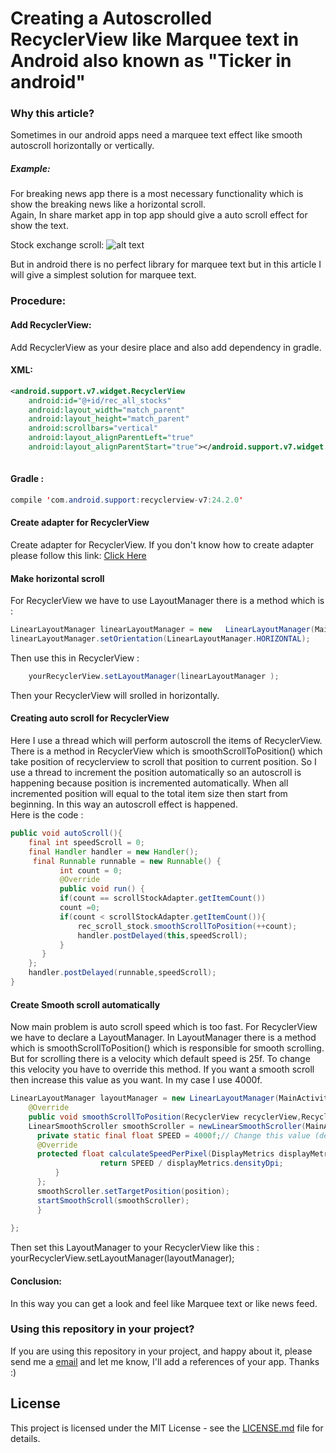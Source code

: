 # Creating a Autoscrolled RecyclerView like Marquee text in Android also known as "Ticker in android"
 
### Why this article? 
Sometimes in our android apps need a marquee text effect like smooth autoscroll horizontally or vertically. 
##### Example:
For breaking news app there is a most necessary functionality which is show the breaking news like a horizontal scroll.  
Again, In share market app in top app should give a auto scroll effect for show the text. 

Stock exchange scroll: 
![alt text](https://github.com/aliahmedbd/Ticker-Using-Recycler-View-Android/blob/master/ezgif.com-crop.gif "Example Activity")

  
But in android there is no perfect library for marquee text but in this article I will give a simplest solution for marquee text. 
 
### Procedure: 
#### Add RecyclerView: 
Add RecyclerView as your desire place and also add dependency in gradle. 
 
#### XML: 
```xml
<android.support.v7.widget.RecyclerView 
    android:id="@+id/rec_all_stocks" 
    android:layout_width="match_parent" 
    android:layout_height="match_parent" 
    android:scrollbars="vertical" 
    android:layout_alignParentLeft="true" 
    android:layout_alignParentStart="true"></android.support.v7.widget.RecyclerView> 
    
```
#### Gradle :  
```java
compile 'com.android.support:recyclerview-v7:24.2.0' 

```
 
 
#### Create adapter for RecyclerView 
Create adapter for RecyclerView. If you don't know how to create adapter please follow this link: [Click Here](http://antonioleiva.com/recyclerview/ ) 
 
#### Make horizontal scroll 
For RecyclerView we have to use LayoutManager there is a method which is :  

```java
LinearLayoutManager linearLayoutManager = new   LinearLayoutManager(MainActivity.this); 
linearLayoutManager.setOrientation(LinearLayoutManager.HORIZONTAL); 
```
Then use this in RecyclerView : 

```java
    yourRecyclerView.setLayoutManager(linearLayoutManager ); 
```
    
Then your RecyclerView will srolled in horizontally. 

#### Creating auto scroll for RecyclerView 
Here I use a thread which will perform autoscroll the items of RecyclerView. There is a method in RecyclerView which is smoothScrollToPosition() which take position of recyclerview to scroll that position to current position. So I use a thread to increment the position automatically so an autoscroll is happening because position is incremented automatically. When all incremented position will equal to the total item size then start from beginning. In this way an autoscroll effect is happened.   
Here is the code :  

```java
public void autoScroll(){ 
    final int speedScroll = 0; 
    final Handler handler = new Handler(); 
     final Runnable runnable = new Runnable() { 
           int count = 0; 
           @Override 
           public void run() { 
           if(count == scrollStockAdapter.getItemCount()) 
           count =0; 
           if(count < scrollStockAdapter.getItemCount()){ 
               rec_scroll_stock.smoothScrollToPosition(++count); 
               handler.postDelayed(this,speedScroll); 
           } 
       } 
    }; 
    handler.postDelayed(runnable,speedScroll); 
} 
```
 
#### Create Smooth scroll automatically 
Now main problem is auto scroll speed which is too fast. For RecyclerView we have to declare a LayoutManager. In LayoutManager  there is a method which is  smoothScrollToPosition() which is responsible for smooth scrolling. But for scrolling there is a velocity which default speed is 25f. To change this velocity you have to override this method. If you want a smooth scroll then increase this value as you want. In my case I use 4000f.  
```java
LinearLayoutManager layoutManager = new LinearLayoutManager(MainActivity.this) { 
    @Override 
    public void smoothScrollToPosition(RecyclerView recyclerView,RecyclerView.State state, int position) { 
    LinearSmoothScroller smoothScroller = newLinearSmoothScroller(MainActivity.this) { 
      private static final float SPEED = 4000f;// Change this value (default=25f) 
      @Override 
      protected float calculateSpeedPerPixel(DisplayMetrics displayMetrics) { 
                    return SPEED / displayMetrics.densityDpi; 
          } 
      }; 
      smoothScroller.setTargetPosition(position); 
      startSmoothScroll(smoothScroller); 
      } 
 
};  
```
Then set this LayoutManager to your RecyclerView like this : 
yourRecyclerView.setLayoutManager(layoutManager); 
 
#### Conclusion: 
 In this way you can get a look and feel like Marquee text or like news feed. 
 
 ### Using this repository in your project?
If you are using this repository in your project, and happy about it, please send me a [email](mailto:aliahmedaiub@gmail.com) and let me know, I'll add a references of your app. Thanks :)
 
 
 ## License

This project is licensed under the MIT License - see the [LICENSE.md](LICENSE.md) file for details. 

